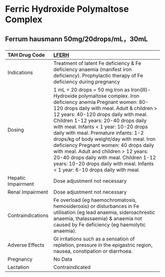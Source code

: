 # Ferric Hydroxide Polymaltose Complex

## Ferrum hausmann 50mg/20drops/mL，30mL

##### 

| TAH Drug Code      | [LFERH](https://www.tahsda.org.tw/drugs/hissearch.php?drug_code=LFERH)                                                                                                                                                                                                                                                                                                                                                                                                                                                                                                                        |
|:-------------------|:----------------------------------------------------------------------------------------------------------------------------------------------------------------------------------------------------------------------------------------------------------------------------------------------------------------------------------------------------------------------------------------------------------------------------------------------------------------------------------------------------------------------------------------------------------------------------------------------|
| Indications        | Treatment of latent Fe deficiency & Fe deficiency anaemia (manifest iron deficiency). Prophylactic therapy of Fe deficiency during pregnancy                                                                                                                                                                                                                                                                                                                                                                                                                                                  |
| Dosing             | 1 mL = 20 drops = 50 mg Iron as Iron(lll)-Hydroxide polymaltose complex. Iron deficiency anemia Pregnant women: 80-120 drops daily with meal. Adult & children > 12 years: 40-120 drops daily with meal. Children 1-12 years: 20-40 drops daily with meal. Infants < 1 year: 10-20 drops daily with meal. Premature infants: 1-2 drops/kg of body weight/day with meal. Iron deficiency Pregnant women: 40 drops daily with meal. Adult and children > 12 years: 20-40 drops daily with meal. Children 1-12 years: 10-20 drops daily with meal. Infants < 1 year: 6-10 drops daily with meal. |
| Hepatic Impairment | Dose adjustment not necessary                                                                                                                                                                                                                                                                                                                                                                                                                                                                                                                                                                 |
| Renal Impairment   | Dose adjustment not necessary                                                                                                                                                                                                                                                                                                                                                                                                                                                                                                                                                                 |
| Contraindications  | Fe overload (eg haemochromatosis, hemosiderosis) or disturbances in Fe utilisation (eg lead anaemia, sideroachrestic anaemia, thalassaemia) & anaemia not caused by Fe deficiency (eg haemolytic anaemia).                                                                                                                                                                                                                                                                                                                                                                                    |
| Adverse Effects    | GI irritations such as a sensation of repletion, pressure in the epigastric region, nausea, constipation or diarrhoea.                                                                                                                                                                                                                                                                                                                                                                                                                                                                        |
| Pregnancy          | No Data                                                                                                                                                                                                                                                                                                                                                                                                                                                                                                                                                                                       |
| Lactation          | Contraindicated                                                                                                                                                                                                                                                                                                                                                                                                                                                                                                                                                                               |

